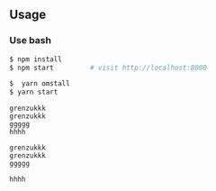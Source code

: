 
## Usage

### Use bash

```bash
$ npm install
$ npm start         # visit http://localhost:8000

```



```bash
$  yarn omstall
$ yarn start
```



```
grenzukkk
grenzukkk
ggggg
hhhh
```
```
grenzukkk
grenzukkk
ggggg

hhhh
```

